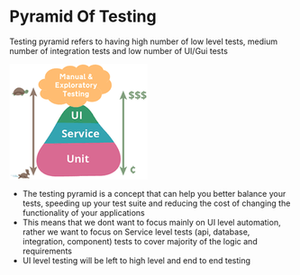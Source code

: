# Pyramid Of Testing

Testing pyramid refers to having high number of low level tests, medium number of integration tests and low number of UI/Gui tests

![](../.gitbook/assets/image%20%2825%29.png)

* The testing pyramid is a concept that can help you better balance your tests, speeding up your test suite and reducing the cost of changing the functionality of your applications
* This means that we dont want to focus mainly on UI level automation, rather we want to focus on Service level tests \(api, database, integration, component\) tests to cover majority of the logic and requirements
* UI level testing will be left to high level and end to end testing

